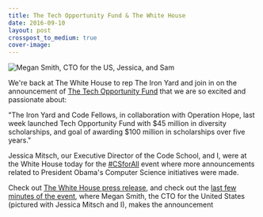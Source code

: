 ```yaml
---
title: The Tech Opportunity Fund & The White House
date: 2016-09-10
layout: post
crosspost_to_medium: true
cover-image:
---
```


![Megan Smith, CTO for the US, Jessica, and Sam](http://blog.theironyard.com/wp-content/uploads/2016/09/Pasted-image-at-2016_09_14-03_34-PM-1024x768.png)

We're back at The White House to rep The Iron Yard and join in on the announcement of [The Tech Opportunity Fund](http://techopportunityfund.org) that we are so excited and passionate about:

"The Iron Yard and Code Fellows, in collaboration with Operation Hope, last week launched Tech Opportunity Fund with $45 million in diversity scholarships, and goal of awarding $100 million in scholarships over five years."

Jessica Mitsch, our Executive Director of the Code School, and I, were at the White House today for the [#CSforAll](http://twitter.com/search?q=csforall&src=typd) event where more announcements related to President Obama's Computer Science initiatives were made.

Check out [The White House press release](http://www.whitehouse.gov/the-press-office/2016/09/14/fact-sheet-new-progress-and-momentum-support-president-obamas-computer), and check out the [last few minutes of the event](https://www.youtube.com/watch?v=M9xy8muYC5Q&feature=youtu.be&t=2h54m51s), where Megan Smith, the CTO for the United States (pictured with Jessica Mitsch and I), makes the announcement


